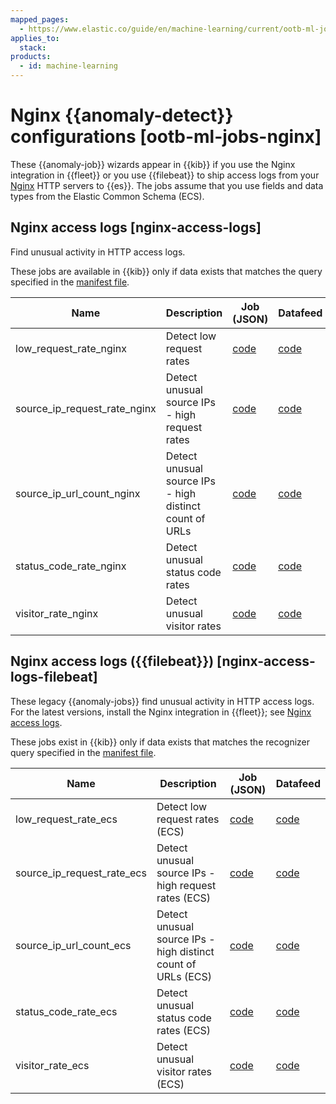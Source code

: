 ```yaml
---
mapped_pages:
  - https://www.elastic.co/guide/en/machine-learning/current/ootb-ml-jobs-nginx.html
applies_to:
  stack:
products:
  - id: machine-learning
---
```


# Nginx {{anomaly-detect}} configurations [ootb-ml-jobs-nginx]

These {{anomaly-job}} wizards appear in {{kib}} if you use the Nginx integration in {{fleet}} or you use {{filebeat}} to ship access logs from your [Nginx](http://nginx.org/) HTTP servers to {{es}}. The jobs assume that you use fields and data types from the Elastic Common Schema (ECS).


## Nginx access logs [nginx-access-logs]

Find unusual activity in HTTP access logs.

These jobs are available in {{kib}} only if data exists that matches the query specified in the [manifest file](https://github.com/elastic/integrations/blob/main/packages/nginx/kibana/ml_module/nginx-Logs-ml.json).

| Name | Description | Job (JSON) | Datafeed |
| --- | --- | --- | --- |
| low_request_rate_nginx | Detect low request rates | [code](https://github.com/elastic/integrations/blob/main/packages/nginx/kibana/ml_module/nginx-Logs-ml.json#L215) | [code](https://github.com/elastic/integrations/blob/main/packages/nginx/kibana/ml_module/nginx-Logs-ml.json#L370) |
| source_ip_request_rate_nginx | Detect unusual source IPs - high request rates | [code](https://github.com/elastic/integrations/blob/main/packages/nginx/kibana/ml_module/nginx-Logs-ml.json#L176) | [code](https://github.com/elastic/integrations/blob/main/packages/nginx/kibana/ml_module/nginx-Logs-ml.json#L349) |
| source_ip_url_count_nginx | Detect unusual source IPs - high distinct count of URLs | [code](https://github.com/elastic/integrations/blob/main/packages/nginx/kibana/ml_module/nginx-Logs-ml.json#L136) | [code](https://github.com/elastic/integrations/blob/main/packages/nginx/kibana/ml_module/nginx-Logs-ml.json#L328) |
| status_code_rate_nginx | Detect unusual status code rates | [code](https://github.com/elastic/integrations/blob/main/packages/nginx/kibana/ml_module/nginx-Logs-ml.json#L90) | [code](https://github.com/elastic/integrations/blob/main/packages/nginx/kibana/ml_module/nginx-Logs-ml.json#L307) |
| visitor_rate_nginx | Detect unusual visitor rates | [code](https://github.com/elastic/integrations/blob/main/packages/nginx/kibana/ml_module/nginx-Logs-ml.json#L47) | [code](https://github.com/elastic/integrations/blob/main/packages/nginx/kibana/ml_module/nginx-Logs-ml.json#L260) |


## Nginx access logs ({{filebeat}}) [nginx-access-logs-filebeat]

These legacy {{anomaly-jobs}} find unusual activity in HTTP access logs. For the latest versions, install the Nginx integration in {{fleet}}; see [Nginx access logs](ootb-ml-jobs-nginx.md#nginx-access-logs).

These jobs exist in {{kib}} only if data exists that matches the recognizer query specified in the [manifest file](https://github.com/elastic/kibana/blob/master/x-pack/platform/plugins/shared/ml/server/models/data_recognizer/modules/nginx_ecs/manifest.json).

| Name | Description | Job (JSON) | Datafeed |
| --- | --- | --- | --- |
| low_request_rate_ecs | Detect low request rates (ECS) | [code](https://github.com/elastic/kibana/blob/master/x-pack/platform/plugins/shared/ml/server/models/data_recognizer/modules/nginx_ecs/ml/low_request_rate_ecs.json) | [code](https://github.com/elastic/kibana/blob/master/x-pack/platform/plugins/shared/ml/server/models/data_recognizer/modules/nginx_ecs/ml/datafeed_low_request_rate_ecs.json) |
| source_ip_request_rate_ecs | Detect unusual source IPs - high request rates (ECS) | [code](https://github.com/elastic/kibana/blob/master/x-pack/platform/plugins/shared/ml/server/models/data_recognizer/modules/nginx_ecs/ml/source_ip_request_rate_ecs.json) | [code](https://github.com/elastic/kibana/blob/master/x-pack/platform/plugins/shared/ml/server/models/data_recognizer/modules/nginx_ecs/ml/datafeed_source_ip_request_rate_ecs.json) |
| source_ip_url_count_ecs | Detect unusual source IPs - high distinct count of URLs (ECS) | [code](https://github.com/elastic/kibana/blob/master/x-pack/platform/plugins/shared/ml/server/models/data_recognizer/modules/nginx_ecs/ml/source_ip_url_count_ecs.json) | [code](https://github.com/elastic/kibana/blob/master/x-pack/platform/plugins/shared/ml/server/models/data_recognizer/modules/nginx_ecs/ml/datafeed_source_ip_url_count_ecs.json) |
| status_code_rate_ecs | Detect unusual status code rates (ECS) | [code](https://github.com/elastic/kibana/blob/master/x-pack/platform/plugins/shared/ml/server/models/data_recognizer/modules/nginx_ecs/ml/status_code_rate_ecs.json) | [code](https://github.com/elastic/kibana/blob/master/x-pack/platform/plugins/shared/ml/server/models/data_recognizer/modules/nginx_ecs/ml/datafeed_status_code_rate_ecs.json) |
| visitor_rate_ecs | Detect unusual visitor rates (ECS) | [code](https://github.com/elastic/kibana/blob/master/x-pack/platform/plugins/shared/ml/server/models/data_recognizer/modules/nginx_ecs/ml/visitor_rate_ecs.json) | [code](https://github.com/elastic/kibana/blob/master/x-pack/platform/plugins/shared/ml/server/models/data_recognizer/modules/nginx_ecs/ml/datafeed_visitor_rate_ecs.json) |

